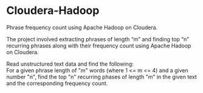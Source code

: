 # Cloudera-Hadoop
Phrase frequency count using Apache Hadoop on Cloudera.

The project involved extracting phrases of length “m” and finding top “n” recurring phrases along with their frequency count using Apache Hadoop on Cloudera.

Read unstructured text data and find the following: <br />
For a given phrase length of "m" words (where 1 <= m <= 4) and a given number "n", find the top "n" recurring phases of length "m" in the given text and the corresponding frequency count.
